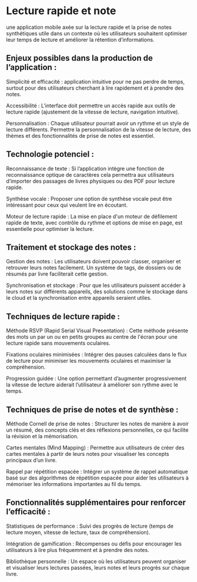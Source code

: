 # Lecture rapide et note

une application mobile axée sur la lecture rapide et la prise de notes synthétiques
utile dans un contexte où les utilisateurs souhaitent optimiser leur temps de lecture et améliorer la rétention d’informations.

## Enjeux possibles dans la production de l’application :

Simplicité et efficacité : application intuitive pour ne pas perdre de temps, surtout pour des utilisateurs cherchant à lire rapidement et à prendre des notes.

Accessibilité : L'interface doit permettre un accès rapide aux outils de lecture rapide (ajustement de la vitesse de lecture, navigation intuitive).

Personnalisation : Chaque utilisateur pourrait avoir un rythme et un style de lecture différents. Permettre la personnalisation de la vitesse de lecture, des thèmes et des fonctionnalités de prise de notes est essentiel.

## Technologie potenciel :

Reconnaissance de texte : Si l’application intègre une fonction de reconnaissance optique de caractères cela permettra aux utilisateurs d’importer des passages de livres physiques ou des PDF pour lecture rapide.

Synthèse vocale : Proposer une option de synthèse vocale peut être intéressant pour ceux qui veulent lire en écoutant.

Moteur de lecture rapide : La mise en place d'un moteur de défilement rapide de texte, avec contrôle du rythme et options de mise en page, est essentielle pour optimiser la lecture.

## Traitement et stockage des notes :

Gestion des notes : Les utilisateurs doivent pouvoir classer, organiser et retrouver leurs notes facilement. Un système de tags, de dossiers ou de résumés par livre faciliterait cette gestion.

Synchronisation et stockage : Pour que les utilisateurs puissent accéder à leurs notes sur différents appareils, des solutions comme le stockage dans le cloud et la synchronisation entre appareils seraient utiles.

## Techniques de lecture rapide :

Méthode RSVP (Rapid Serial Visual Presentation) : Cette méthode présente des mots un par un ou en petits groupes au centre de l'écran pour une lecture rapide sans mouvements oculaires.

Fixations oculaires minimisées : Intégrer des pauses calculées dans le flux de lecture pour minimiser les mouvements oculaires et maximiser la compréhension.

Progression guidée : Une option permettant d’augmenter progressivement la vitesse de lecture aiderait l’utilisateur à améliorer son rythme avec le temps.

## Techniques de prise de notes et de synthèse :

Méthode Cornell de prise de notes : Structurer les notes de manière à avoir un résumé, des concepts clés et des réflexions personnelles, ce qui facilite la révision et la mémorisation.

Cartes mentales (Mind Mapping) : Permettre aux utilisateurs de créer des cartes mentales à partir de leurs notes pour visualiser les concepts principaux d’un livre.

Rappel par répétition espacée : Intégrer un système de rappel automatique basé sur des algorithmes de répétition espacée pour aider les utilisateurs à mémoriser les informations importantes au fil du temps.

## Fonctionnalités supplémentaires pour renforcer l’efficacité :

Statistiques de performance : Suivi des progrès de lecture (temps de lecture moyen, vitesse de lecture, taux de compréhension).

Intégration de gamification : Récompenses ou défis pour encourager les utilisateurs à lire plus fréquemment et à prendre des notes.

Bibliothèque personnelle : Un espace où les utilisateurs peuvent organiser et visualiser leurs lectures passées, leurs notes et leurs progrès sur chaque livre.
